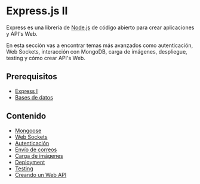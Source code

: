 # Express.js II

Express es una librería de [Node.js](https://nodejs.org/en/) de código abierto para crear aplicaciones y API's Web.

En esta sección vas a encontrar temas más avanzados como autenticación, Web Sockets, interacción con MongoDB, carga de imágenes, despliegue, testing y cómo crear API's Web.

## Prerequisitos

* [Express I](../express.js-i/)
* [Bases de datos](../bases-de-datos/)

## Contenido

* [Mongoose](mongoose.md)
* [Web Sockets](web-sockets.md)
* [Autenticación](autenticacion.md)
* [Envío de correos](envio-de-correos.md)
* [Carga de imágenes](carga-imagenes.md)
* [Deployment](deployment.md)
* [Testing](testing.md)
* [Creando un Web API](web-api.md)
